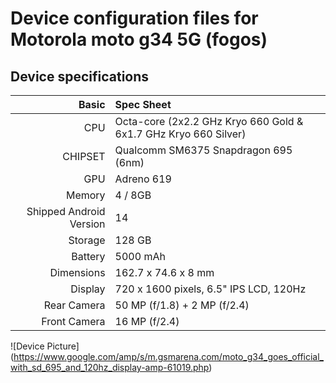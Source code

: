 # Device configuration files for Motorola moto g34 5G (fogos)

## Device specifications

Basic   | Spec Sheet
-------:|:-------------------------
CPU     | Octa-core (2x2.2 GHz Kryo 660 Gold & 6x1.7 GHz Kryo 660 Silver)
CHIPSET | Qualcomm SM6375 Snapdragon 695 (6nm)
GPU     | Adreno 619
Memory  |  4 / 8GB
Shipped Android Version | 14
Storage | 128 GB
Battery | 5000 mAh
Dimensions | 162.7 x 74.6 x 8 mm
Display | 720 x 1600 pixels, 6.5" IPS LCD, 120Hz
Rear Camera  | 50 MP (f/1.8) + 2 MP (f/2.4)
Front Camera | 16 MP (f/2.4)

![Device Picture] (https://www.google.com/amp/s/m.gsmarena.com/moto_g34_goes_official_with_sd_695_and_120hz_display-amp-61019.php)
